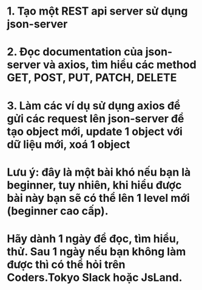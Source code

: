 # 1. Tạo một REST api server sử dụng json-server
# 2. Đọc documentation của json-server và axios, tìm hiểu các method GET, POST, PUT, PATCH, DELETE
# 3. Làm các ví dụ sử dụng axios để gửi các request lên json-server để tạo object mới, update 1 object với dữ liệu mới, xoá 1 object
# Lưu ý: đây là một bài khó nếu bạn là beginner, tuy nhiên, khi hiểu được bài này bạn sẽ có thể lên 1 level mới (beginner cao cấp).
# Hãy dành 1 ngày để đọc, tìm hiểu, thử. Sau 1 ngày nếu bạn không làm được thì có thể hỏi trên Coders.Tokyo Slack hoặc JsLand.
